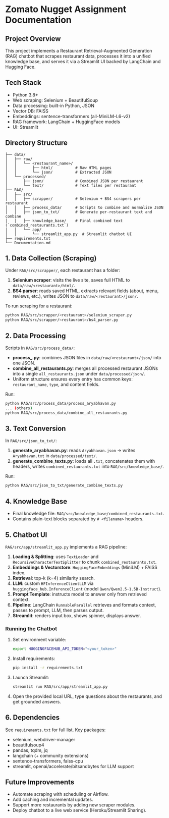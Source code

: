 # Zomato Nugget Assignment Documentation

## Project Overview
This project implements a Restaurant Retrieval-Augmented Generation (RAG) chatbot that scrapes restaurant data, processes it into a unified knowledge base, and serves it via a Streamlit UI backed by LangChain and Hugging Face.

## Tech Stack
- Python 3.8+
- Web scraping: Selenium + BeautifulSoup
- Data processing: built-in Python, JSON
- Vector DB: FAISS
- Embeddings: sentence-transformers (all-MiniLM-L6-v2)
- RAG framework: LangChain + HuggingFace models
- UI: Streamlit

## Directory Structure
```
├── data/
│   ├── raw/
│   │   └── <restaurant_name>/
│   │       ├── html/          # Raw HTML pages
│   │       └── json/          # Extracted JSON
│   └── processed/
│       ├── json/              # Combined JSON per restaurant
│       └── text/              # Text files per restaurant
├── RAG/
│   ├── src/
│   │   ├── scrapper/          # Selenium + BS4 scrapers per restaurant
│   │   ├── process_data/      # Scripts to combine and normalize JSON
│   │   ├── json_to_txt/       # Generate per-restaurant text and combine
│   │   ├── knowledge_base/    # Final combined text (`combined_restaurants.txt`)
│   │   └── app/
│   │       └── streamlit_app.py  # Streamlit chatbot UI
├── requirements.txt
└── Documentation.md
```

## 1. Data Collection (Scraping)
Under `RAG/src/scrapper/`, each restaurant has a folder:
1. **Selenium scraper**: visits the live site, saves full HTML to `data/raw/<restaurant>/html/`.
2. **BS4 parser**: reads saved HTML, extracts relevant fields (about, menu, reviews, etc.), writes JSON to `data/raw/<restaurant>/json/`.

To run scraping for a restaurant:
```bash
python RAG/src/scrapper/<restaurant>/selenium_scraper.py
python RAG/src/scrapper/<restaurant>/bs4_parser.py
```

## 2. Data Processing
Scripts in `RAG/src/process_data/`:
- **process_<restaurant>.py**: combines JSON files in `data/raw/<restaurant>/json/` into one JSON.
- **combine_all_restaurants.py**: merges all processed restaurant JSONs into a single `all_restaurants.json` under `data/processed/json/`.
- Uniform structure ensures every entry has common keys: `restaurant_name`, `type`, and content fields.

Run:
```bash
python RAG/src/process_data/process_aryabhavan.py
... (others)
python RAG/src/process_data/combine_all_restaurants.py
```

## 3. Text Conversion
In `RAG/src/json_to_txt/`:
1. **generate_aryabhavan.py**: reads `Aryabhavan.json` → writes `Aryabhavan.txt` in `data/processed/text/`.
2. **generate_combine_texts.py**: loads all `.txt`, concatenates them with headers, writes `combined_restaurants.txt` into `RAG/src/knowledge_base/`.

Run:
```bash
python RAG/src/json_to_txt/generate_combine_texts.py
```

## 4. Knowledge Base
- Final knowledge file: `RAG/src/knowledge_base/combined_restaurants.txt`.
- Contains plain-text blocks separated by `# <filename>` headers.

## 5. Chatbot UI
`RAG/src/app/streamlit_app.py` implements a RAG pipeline:
1. **Loading & Splitting**: uses `TextLoader` and `RecursiveCharacterTextSplitter` to chunk `combined_restaurants.txt`.
2. **Embeddings & Vectorstore**: `HuggingFaceEmbeddings` (MiniLM) + FAISS index.
3. **Retrieval**: top-k (k=4) similarity search.
4. **LLM**: custom `HFInferenceClientLLM` via `huggingface_hub.InferenceClient` (model `Qwen/Qwen2.5-1.5B-Instruct`).
5. **Prompt Template**: instructs model to answer only from retrieved context.
6. **Pipeline**: LangChain `RunnableParallel` retrieves and formats context, passes to prompt, LLM, then parses output.
7. **Streamlit**: renders input box, shows spinner, displays answer.

### Running the Chatbot
1. Set environment variable:
   ```bash
   export HUGGINGFACEHUB_API_TOKEN="<your_token>"
   ```
2. Install requirements:
   ```bash
   pip install -r requirements.txt
   ```
3. Launch Streamlit:
   ```bash
   streamlit run RAG/src/app/streamlit_app.py
   ```
4. Open the provided local URL, type questions about the restaurants, and get grounded answers.

## 6. Dependencies
See `requirements.txt` for full list. Key packages:
- selenium, webdriver-manager
- beautifulsoup4
- pandas, tqdm, jq
- langchain (+ community extensions)
- sentence-transformers, faiss-cpu
- streamlit, openai/accelerate/bitsandbytes for LLM support

## Future Improvements
- Automate scraping with scheduling or Airflow.
- Add caching and incremental updates.
- Support more restaurants by adding new scraper modules.
- Deploy chatbot to a live web service (Heroku/Streamlit Sharing).